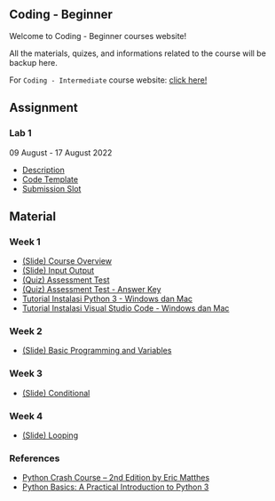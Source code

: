 ## Coding - Beginner

Welcome to Coding - Beginner courses website!

All the materials, quizes, and informations related to the course will be backup here.

For `Coding - Intermediate` course website: [click here!](https://bonceng.github.io/codi)

## Assignment
### Lab 1
09 August - 17 August 2022
- [Description](https://docs.google.com/document/d/1vXUVcUjTtcws64_V4Rd1A6Vl4MpjWZHelOKwWGlTObg/)
- [Code Template](https://gist.github.com/bonceng/1e084e3fc352e9dd4b25aaad11ad9e6e)
- [Submission Slot](http://bit.ly/MPS_Student_Task_Submission)

## Material
### Week 1

- [(Slide) Course Overview](https://docs.google.com/presentation/d/1_2CBNXbTxSfNE-ZyvvsyPmcJzBh-QnyZ0sam4QWDGss)
- [(Slide) Input Output](https://docs.google.com/presentation/d/1znGY50H2Ankue-beklZYFSE6qQrveVfEOyW72e3WqtA)
- [(Quiz) Assessment Test](https://docs.google.com/forms/d/13uzspMOoFP1i-gt5ORT8U2zc6hPM7gg1UqOidJ8h5hI/edit)
- [(Quiz) Assessment Test - Answer Key](assessment-key)
- [Tutorial Instalasi Python 3 - Windows dan Mac](pdf/Tutorial_Instalasi_Python3_WinMac.pdf)
- [Tutorial Instalasi Visual Studio Code - Windows dan Mac](pdf/Tutorial_Instalasi_VSCode_WinMac.pdf)

### Week 2
- [(Slide) Basic Programming and Variables](https://docs.google.com/presentation/d/1pzcszAYvI0DH9Xm4BC5dIqKFnFiB99t9cY_GAADVyLs/)

### Week 3
- [(Slide) Conditional](https://docs.google.com/presentation/d/1hUosYl0eZRI8rxpvmY9z11Ld3BVTamf5XTCbuSB7ynQ)

### Week 4
- [(Slide) Looping](https://docs.google.com/presentation/d/10ackX2uLrrbQokAFOSjUKRI2QwwZGGgo5tRzjdlEI5w)

### References
- [Python Crash Course – 2nd Edition by Eric Matthes](https://www.google.co.id/books/edition/Python_Crash_Course_2nd_Edition/w1v6DwAAQBAJ)
- [Python Basics: A Practical Introduction to Python 3](https://static.realpython.com/python-basics-sample-chapters.pdf)
